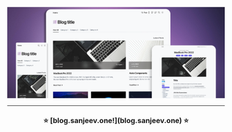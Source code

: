 <div align="center">

<img src="public/project.png" alt="Screenshot" />

<hr/>

<h3 align="center">
 ⭐ [blog.sanjeev.one!](blog.sanjeev.one) ⭐️
</h3>
